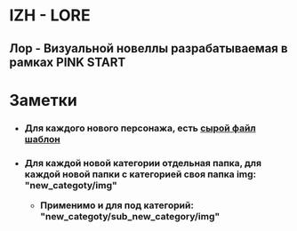 <h1>IZH - LORE</h1>

<h2>Лор - Визуальной новеллы разрабатываемая в рамках PINK START</h2>

<h1>Заметки</h1>
<h3>

- Для каждого нового персонажа, есть <a href="CHR/template.md">сырой файл шаблон</a>

</h3>


<h3> 

- Для каждой новой категории отдельная папка, для каждой новой папки с категорией своя папка img: "new_categoty/img"

  - Применимо и для под категорий: "new_categoty/sub_new_category/img"

</h3>
